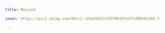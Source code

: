 ```yaml
---
title: Manjaro

cover: https://pic2.zhimg.com/80/v2-cd1a50422c91570635fe5f1d08591599_720w.jpg

--- 
```

